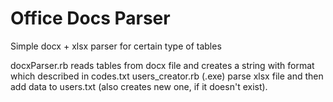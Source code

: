 # Office Docs Parser
Simple docx + xlsx parser for certain type of tables

docxParser.rb reads tables from docx file and creates a string with format which described in codes.txt
users_creator.rb (.exe) parse xlsx file and then add data to users.txt (also creates new one, if it doesn't exist).
